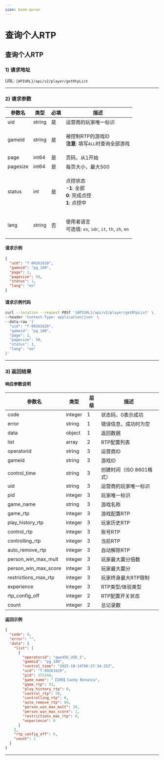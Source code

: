 ```yaml
---
icon: book-quran
---
```


# 查询个人RTP

## 查询个人RTP

### 1) 请求地址

URL: `{APIURL}/api/v2/player/getRtpList`

***

### 2) 请求参数

| 参数名      | 类型     | 必填 | 描述                                                                                                                         |
| -------- | ------ | -- | -------------------------------------------------------------------------------------------------------------------------- |
| uid      | string | 是  | 运营商的玩家唯一标识                                                                                                                 |
| gameid   | string | 是  | <p>被控制RTP的游戏ID<br><strong>注意</strong>: 填写<code>ALL</code>时查询全部游戏</p>                                                       |
| page     | int64  | 是  | 页码，从1开始                                                                                                                    |
| pagesize | int64  | 是  | 每页大小，最大500                                                                                                                 |
| status   | int    | 是  | <p>点控状态<br><strong>-1</strong>: 全部<br><strong>0</strong>: 完成点控<br><strong>1</strong>: 点控中</p>                              |
| lang     | string | 否  | <p>使用者语言<br>可选值: <code>es</code>, <code>idr</code>, <code>it</code>, <code>th</code>, <code>zh</code>, <code>en</code></p> |

#### 请求示例

```json
{
  "uid": "f-09261620",
  "gameid": "pg_100",
  "page": 1,
  "pagesize": 50,
  "status": 1,
  "lang": "en"
}
```

#### 请求示例代码

```bash
curl --location --request POST '{APIURL}/api/v2/player/getRtpList' \
--header 'Content-Type: application/json' \
--data-raw '{
  "uid": "f-09261620",
  "gameid": "pg_100",
  "page": 1,
  "pagesize": 50,
  "status": 1,
  "lang": "en"
}'
```

***

### 3) 返回结果

#### 响应参数说明

| 参数名                     | 类型      | 层级 | 描述               |
| ----------------------- | ------- | -- | ---------------- |
| code                    | integer | 1  | 状态码，0表示成功        |
| error                   | string  | 1  | 错误信息，成功时为空       |
| data                    | object  | 1  | 返回数据             |
| list                    | array   | 2  | RTP配置列表          |
| operatorid              | string  | 3  | 运营商ID            |
| gameid                  | string  | 3  | 游戏ID             |
| control\_time           | string  | 3  | 创建时间（ISO 8601格式） |
| uid                     | string  | 3  | 运营商的玩家唯一标识       |
| pid                     | integer | 3  | 玩家唯一标识           |
| game\_name              | string  | 3  | 游戏名称             |
| game\_rtp               | integer | 3  | 游戏配置RTP          |
| play\_history\_rtp      | integer | 3  | 玩家历史RTP          |
| control\_rtp            | integer | 3  | 账号RTP            |
| controlling\_rtp        | integer | 3  | 当前RTP            |
| auto\_remove\_rtp       | integer | 3  | 自动解除RTP          |
| person\_win\_max\_mult  | integer | 3  | 玩家最大赢分倍数         |
| person\_win\_max\_score | integer | 3  | 玩家最大赢分           |
| restrictions\_max\_rtp  | integer | 3  | 玩家终身最大RTP限制      |
| experience              | integer | 3  | RTP类型/体验类型       |
| rtp\_config\_off        | integer | 2  | RTP配置开关状态        |
| count                   | integer | 2  | 总记录数             |

#### 返回示例

```json
{
  "code": 0,
  "error": "",
  "data": {
    "list": [
      {
        "operatorid": "qwe456_USD_1",
        "gameid": "pg_100",
        "control_time": "2025-10-14T06:37:34.25Z",
        "uid": "f-09261620",
        "pid": 172244,
        "game_name": "【100】Candy Bonanza",
        "game_rtp": 93,
        "play_history_rtp": 0,
        "control_rtp": 70,
        "controlling_rtp": 0,
        "auto_remove_rtp": 80,
        "person_win_max_mult": 30,
        "person_win_max_score": 1,
        "restrictions_max_rtp": 0,
        "experience": 0
      }
    ],
    "rtp_config_off": 0,
    "count": 1
  }
}
```

***
